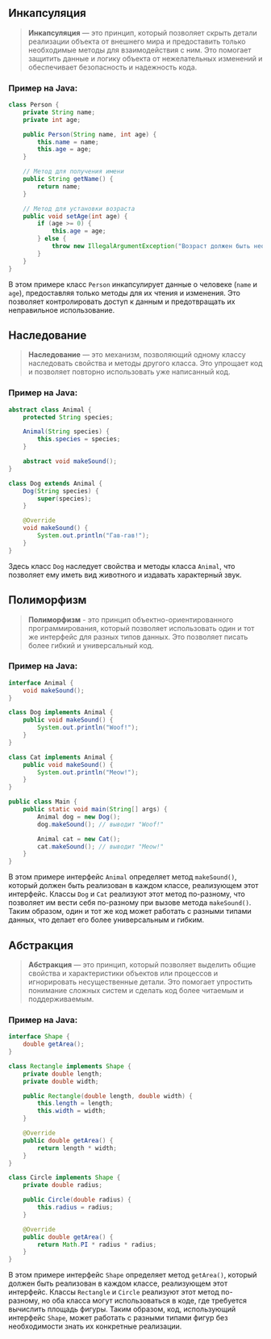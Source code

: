 ## Инкапсуляция

> **Инкапсуляция** — это принцип, который позволяет скрыть детали реализации объекта от внешнего мира и предоставить только необходимые методы для взаимодействия с ним. Это помогает защитить данные и логику объекта от нежелательных изменений и обеспечивает безопасность и надежность кода.

### Пример на Java:

```java
class Person {
    private String name;
    private int age;

    public Person(String name, int age) {
        this.name = name;
        this.age = age;
    }

    // Метод для получения имени
    public String getName() {
        return name;
    }

    // Метод для установки возраста
    public void setAge(int age) {
        if (age >= 0) {
            this.age = age;
        } else {
            throw new IllegalArgumentException("Возраст должен быть неотрицательным");
        }
    }
}
```

В этом примере класс `Person` инкапсулирует данные о человеке (`name` и `age`), предоставляя только методы для их чтения и изменения. Это позволяет контролировать доступ к данным и предотвращать их неправильное использование.

## Наследование

> **Наследование** — это механизм, позволяющий одному классу наследовать свойства и методы другого класса. Это упрощает код и позволяет повторно использовать уже написанный код.

### Пример на Java:

```java
abstract class Animal {
    protected String species;

    Animal(String species) {
        this.species = species;
    }

    abstract void makeSound();
}

class Dog extends Animal {
    Dog(String species) {
        super(species);
    }

    @Override
    void makeSound() {
        System.out.println("Гав-гав!");
    }
}
```

Здесь класс `Dog` наследует свойства и методы класса `Animal`, что позволяет ему иметь вид животного и издавать характерный звук.

## Полиморфизм

> **Полиморфизм** - это принцип объектно-ориентированного программирования, который позволяет использовать один и тот же интерфейс для разных типов данных. Это позволяет писать более гибкий и универсальный код.

### Пример на Java:

```java
interface Animal {
    void makeSound();
}

class Dog implements Animal {
    public void makeSound() {
        System.out.println("Woof!");
    }
}

class Cat implements Animal {
    public void makeSound() {
        System.out.println("Meow!");
    }
}

public class Main {
    public static void main(String[] args) {
        Animal dog = new Dog();
        dog.makeSound(); // выводит "Woof!"

        Animal cat = new Cat();
        cat.makeSound(); // выводит "Meow!"
    }
}
```

В этом примере интерфейс `Animal` определяет метод `makeSound()`, который должен быть реализован в каждом классе, реализующем этот интерфейс. Классы `Dog` и `Cat` реализуют этот метод по-разному, что позволяет им вести себя по-разному при вызове метода `makeSound()`. Таким образом, один и тот же код может работать с разными типами данных, что делает его более универсальным и гибким.

## Абстракция 

> **Абстракция** — это принцип, который позволяет выделить общие свойства и характеристики объектов или процессов и игнорировать несущественные детали. Это помогает упростить понимание сложных систем и сделать код более читаемым и поддерживаемым.

### Пример на Java:

```java
interface Shape {
    double getArea();
}

class Rectangle implements Shape {
    private double length;
    private double width;

    public Rectangle(double length, double width) {
        this.length = length;
        this.width = width;
    }

    @Override
    public double getArea() {
        return length * width;
    }
}

class Circle implements Shape {
    private double radius;

    public Circle(double radius) {
        this.radius = radius;
    }

    @Override
    public double getArea() {
        return Math.PI * radius * radius;
    }
}
```

В этом примере интерфейс `Shape` определяет метод `getArea()`, который должен быть реализован в каждом классе, реализующем этот интерфейс. Классы `Rectangle` и `Circle` реализуют этот метод по-разному, но оба класса могут использоваться в коде, где требуется вычислить площадь фигуры. Таким образом, код, использующий интерфейс `Shape`, может работать с разными типами фигур без необходимости знать их конкретные реализации.